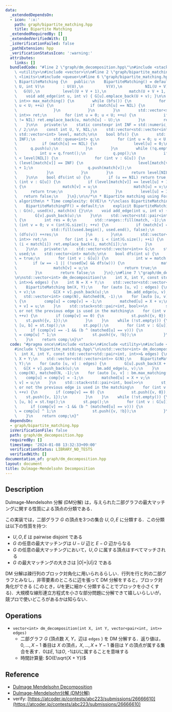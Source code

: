 ```yaml
---
data:
  _extendedDependsOn:
  - icon: ':x:'
    path: graph/bipartite_matching.hpp
    title: Bipartite Matching
  _extendedRequiredBy: []
  _extendedVerifiedWith: []
  _isVerificationFailed: false
  _pathExtension: hpp
  _verificationStatusIcon: ':warning:'
  attributes:
    links: []
  bundledCode: "#line 2 \"graph/dm_decomposition.hpp\"\n#include <stack>\n#include\
    \ <utility>\n#include <vector>\n\n#line 2 \"graph/bipartite_matching.hpp\"\n#include\
    \ <limits>\n#include <queue>\n#line 6 \"graph/bipartite_matching.hpp\"\n\nclass\
    \ BipartiteMatching {\n   public:\n    BipartiteMatching() = default;\n    BipartiteMatching(int\
    \ U, int V)\n        : U(U),\n          V(V),\n          NIL(U + V),\n       \
    \   G(U),\n          level(U + V + 1),\n          match(U + V + 1, NIL) {}\n\n\
    \    void add_edge(int u, int v) { G[u].emplace_back(U + v); }\n\n    std::vector<std::pair<int,\
    \ int>> max_matching() {\n        while (bfs()) {\n            for (int u = 0;\
    \ u < U; ++u) {\n                if (match[u] == NIL) {\n                    dfs(u);\n\
    \                }\n            }\n        }\n        std::vector<std::pair<int,\
    \ int>> ret;\n        for (int u = 0; u < U; ++u) {\n            if (match[u]\
    \ != NIL) ret.emplace_back(u, match[u] - U);\n        }\n        return ret;\n\
    \    }\n\n   private:\n    static constexpr int INF = std::numeric_limits<int>::max()\
    \ / 2;\n\n    const int U, V, NIL;\n    std::vector<std::vector<int>> G;\n   \
    \ std::vector<int> level, match;\n\n    bool bfs() {\n        std::ranges::fill(level,\
    \ INF);\n        std::queue<int> q;\n        for (int u = 0; u < U; ++u) {\n \
    \           if (match[u] == NIL) {\n                level[u] = 0;\n          \
    \      q.push(u);\n            }\n        }\n        while (!q.empty()) {\n  \
    \          int u = q.front();\n            q.pop();\n            if (level[u]\
    \ < level[NIL]) {\n                for (int v : G[u]) {\n                    if\
    \ (level[match[v]] == INF) {\n                        level[match[v]] = level[u]\
    \ + 1;\n                        q.push(match[v]);\n                    }\n   \
    \             }\n            }\n        }\n        return level[NIL] != INF;\n\
    \    }\n\n    bool dfs(int u) {\n        if (u == NIL) return true;\n        for\
    \ (int v : G[u]) {\n            if (level[match[v]] == level[u] + 1 && dfs(match[v]))\
    \ {\n                match[v] = u;\n                match[u] = v;\n          \
    \      return true;\n            }\n        }\n        level[u] = INF;\n     \
    \   return false;\n    }\n};\n\n/*\n * Bipartite matching using Ford-Fulkerson\
    \ algorithm\n * Time complexity: O(VE)\n */\nclass BipartiteMatchingFF {\n   public:\n\
    \    BipartiteMatchingFF() = default;\n    explicit BipartiteMatchingFF(int n)\
    \ : G(n), used(n), match(n) {}\n\n    void add_edge(int u, int v) {\n        G[u].push_back(v);\n\
    \        G[v].push_back(u);\n    }\n\n    std::vector<std::pair<int, int>> max_matching()\
    \ {\n        int res = 0;\n        std::ranges::fill(match, -1);\n        for\
    \ (int v = 0; v < (int)G.size(); ++v) {\n            if (match[v] == -1) {\n \
    \               std::fill(used.begin(), used.end(), false);\n                if\
    \ (dfs(v)) ++res;\n            }\n        }\n\n        std::vector<std::pair<int,\
    \ int>> ret;\n        for (int i = 0; i < (int)G.size(); ++i) {\n            if\
    \ (i < match[i]) ret.emplace_back(i, match[i]);\n        }\n        return ret;\n\
    \    }\n\n   private:\n    std::vector<std::vector<int>> G;\n    std::vector<bool>\
    \ used;\n    std::vector<int> match;\n\n    bool dfs(int u) {\n        used[u]\
    \ = true;\n        for (int v : G[u]) {\n            int w = match[v];\n     \
    \       if (w == -1 || (!used[w] && dfs(w))) {\n                match[u] = v;\n\
    \                match[v] = u;\n                return true;\n            }\n\
    \        }\n        return false;\n    }\n};\n#line 7 \"graph/dm_decomposition.hpp\"\
    \n\nstd::vector<int> dm_decomposition(\n    int X, int Y, const std::vector<std::pair<int,\
    \ int>>& edges) {\n    int N = X + Y;\n    std::vector<std::vector<int>> G(N);\n\
    \    BipartiteMatching bm(X, Y);\n    for (auto [u, v] : edges) {\n        G[u].push_back(X\
    \ + v);\n        G[X + v].push_back(u);\n        bm.add_edge(u, v);\n    }\n \
    \   std::vector<int> comp(N), matched(N, -1);\n    for (auto [u, v] : bm.max_matching())\
    \ {\n        comp[u] = comp[v] = -1;\n        matched[u] = X + v;\n        matched[X\
    \ + v] = u;\n    }\n    std::stack<std::pair<int, bool>>\n        st;  // whether\
    \ or not the previous edge is used in the matching\n    for (int v = 0; v < N;\
    \ ++v) {\n        if (comp[v] == 0) {\n            st.push({v, 0});\n        \
    \    st.push({v, 1});\n        }\n    }\n    while (!st.empty()) {\n        auto\
    \ [u, b] = st.top();\n        st.pop();\n        for (int v : G[u]) {\n      \
    \      if (comp[v] == -1 && (b ^ (matched[u] == v))) {\n                comp[v]\
    \ = comp[u] ^ 1;\n                st.push({v, !b});\n            }\n        }\n\
    \    }\n    return comp;\n}\n"
  code: "#pragma once\n#include <stack>\n#include <utility>\n#include <vector>\n\n\
    #include \"bipartite_matching.hpp\"\n\nstd::vector<int> dm_decomposition(\n  \
    \  int X, int Y, const std::vector<std::pair<int, int>>& edges) {\n    int N =\
    \ X + Y;\n    std::vector<std::vector<int>> G(N);\n    BipartiteMatching bm(X,\
    \ Y);\n    for (auto [u, v] : edges) {\n        G[u].push_back(X + v);\n     \
    \   G[X + v].push_back(u);\n        bm.add_edge(u, v);\n    }\n    std::vector<int>\
    \ comp(N), matched(N, -1);\n    for (auto [u, v] : bm.max_matching()) {\n    \
    \    comp[u] = comp[v] = -1;\n        matched[u] = X + v;\n        matched[X +\
    \ v] = u;\n    }\n    std::stack<std::pair<int, bool>>\n        st;  // whether\
    \ or not the previous edge is used in the matching\n    for (int v = 0; v < N;\
    \ ++v) {\n        if (comp[v] == 0) {\n            st.push({v, 0});\n        \
    \    st.push({v, 1});\n        }\n    }\n    while (!st.empty()) {\n        auto\
    \ [u, b] = st.top();\n        st.pop();\n        for (int v : G[u]) {\n      \
    \      if (comp[v] == -1 && (b ^ (matched[u] == v))) {\n                comp[v]\
    \ = comp[u] ^ 1;\n                st.push({v, !b});\n            }\n        }\n\
    \    }\n    return comp;\n}"
  dependsOn:
  - graph/bipartite_matching.hpp
  isVerificationFile: false
  path: graph/dm_decomposition.hpp
  requiredBy: []
  timestamp: '2024-01-08 13:32:33+09:00'
  verificationStatus: LIBRARY_NO_TESTS
  verifiedWith: []
documentation_of: graph/dm_decomposition.hpp
layout: document
title: Dulmage-Mendelsohn Decomposition
---
```


## Description

Dulmage-Mendelsohn 分解 (DM分解) は，与えられた二部グラフの最大マッチングに関する性質による頂点の分類である．

この実装では，二部グラフ $G$ の頂点を3つの集合 $U, O, E$ に分類する．この分類は以下の性質を持つ:
- $U, O, E$ は pairwise disjoint である
- $G$ の任意の最大マッチングは $U-U$ 辺と $E-O$ 辺からなる
- $G$ の任意の最大マッチングにおいて，$U, O$ に属する頂点はすべてマッチされる
- $G$ の最大マッチングの大きさは $\vert O\vert + \vert U\vert/2$ である

DM 分解は疎行列のブロック対角化に用いられるらしい．行列を行と列の二部グラフとみなし，非零要素のところに辺を張って DM 分解をすると，ブロック対角化ができる (このとき，$U$を更に細かく分類することでブロックを小さくする)．大規模な線形連立方程式を小さな部分問題に分解できて嬉しいらしいが，競プロで使いどころがあるかは知らない．

## Operations

- `vector<int> dm_decomposition(int X, int Y, vector<pair<int, int>> edges)`
    - 二部グラフ $G$ (頂点数 $X$, $Y$，辺は `edges` ) を DM 分解する．返り値は，$0,\dots,X-1$ 番目は $X$ の頂点，$X,\dots,X+Y-1$ 番目は $Y$ の頂点が属する集合を表す．0は$E$, 1は$O$, -1は$U$に属することを意味する
    - 時間計算量: $O(E\sqrt{X + Y})$


## Reference

- [Dulmage Mendelsohn Decomposition](http://www.cse.iitm.ac.in/~meghana/matchings/bip-decomp.pdf)
- [Dulmage–Mendelsohn分解 (DM分解)](http://misojiro.t.u-tokyo.ac.jp/~murota/lect-ouyousurigaku/dm050410.pdf)
- verify: [https://atcoder.jp/contests/abc223/submissions/26666610](https://atcoder.jp/contests/abc223/submissions/26666610)
